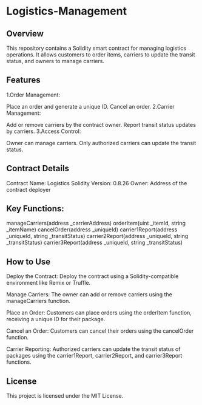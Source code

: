 # Logistics-Management

## Overview
This repository contains a Solidity smart contract for managing logistics operations. It allows customers to order items, carriers to update the transit status, and owners to manage carriers.

 ## Features
1.Order Management:

Place an order and generate a unique ID.
Cancel an order.
2.Carrier Management:

Add or remove carriers by the contract owner.
Report transit status updates by carriers.
3.Access Control:

Owner can manage carriers.
Only authorized carriers can update the transit status.

## Contract Details
Contract Name: Logistics
Solidity Version: 0.8.26
Owner: Address of the contract deployer

## Key Functions:
manageCarriers(address _carrierAddress)
orderItem(uint _itemId, string _itemName)
cancelOrder(address _uniqueId)
carrier1Report(address _uniqueId, string _transitStatus)
carrier2Report(address _uniqueId, string _transitStatus)
carrier3Report(address _uniqueId, string _transitStatus)

## How to Use
Deploy the Contract: Deploy the contract using a Solidity-compatible environment like Remix or Truffle.

Manage Carriers: The owner can add or remove carriers using the manageCarriers function.

Place an Order: Customers can place orders using the orderItem function, receiving a unique ID for their package.

Cancel an Order: Customers can cancel their orders using the cancelOrder function.

Carrier Reporting: Authorized carriers can update the transit status of packages using the carrier1Report, carrier2Report, and carrier3Report functions.

## License
This project is licensed under the MIT License.
